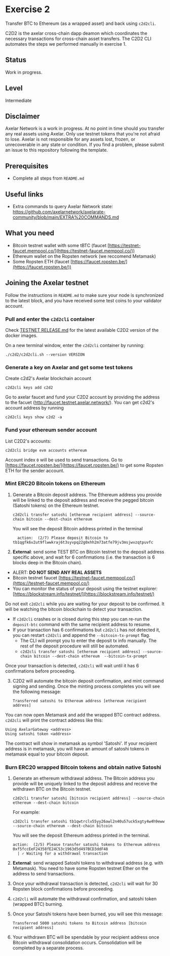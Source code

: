 # Exercise 2
Transfer BTC to Ethereum (as a wrapped asset) and back using `c2d2cli`.

C2D2 is the axelar cross-chain dapp deamon which coordinates the necessary transactions for cross-chain asset transfers.
The C2D2 CLI automates the steps we performed manually in exercise 1.

## Status
Work in progress. 

## Level 
Intermediate

## Disclaimer 
Axelar Network is a work in progress. At no point in time should you transfer any real assets using Axelar. Only use testnet tokens that you're not afraid to lose. Axelar is not responsible for any assets lost, frozen, or unrecoverable in any state or condition. If you find a problem, please submit an issue to this repository following the template. 

## Prerequisites
- Complete all steps from `README.md`

## Useful links
- Extra commands to query Axelar Network state: https://github.com/axelarnetwork/axelarate-community/blob/main/EXTRA%20COMMANDS.md

## What you need
- Bitcoin testnet wallet with some tBTC (faucet [https://testnet-faucet.mempool.co/](https://testnet-faucet.mempool.co/))
- Ethereum wallet on the Ropsten network (we reccomend Metamask)
- Some Ropsten ETH (faucet [https://faucet.ropsten.be/](https://faucet.ropsten.be/))

## Joining the Axelar testnet

Follow the instructions in `README.md` to make sure your node is synchronized to the latest block, and you have received some test coins to your validator account. 

### Pull and enter the `c2d2cli` container
Check [TESTNET RELEASE.md](../TESTNET%20RELEASE.md) for the latest available C2D2 version of the docker images.

On a new terminal window, enter the `c2d2cli` container by running:
```
./c2d2/c2d2cli.sh --version VERSION
```

### Generate a key on Axelar and get some test tokens

Create c2d2's Axelar blockchain account
```
c2d2cli keys add c2d2
```

Go to axelar faucet and fund your C2D2 account by providing the address to the
facuet (http://faucet.testnet.axelar.network/). You can get c2d2's account
address by running 

```
c2d2cli keys show c2d2 -a
```

### Fund your ethereum sender account
List C2D2's accounts:

```
c2d2cli bridge evm accounts ethereum
```

Account index `0` will be used to send transactions. Go to [https://faucet.ropsten.be/](https://faucet.ropsten.be/) to get some Ropsten ETH for the sender account.

### Mint ERC20 Bitcoin tokens on Ethereum
1. Generate a Bitcoin deposit address. The Ethereum address you provide will be linked to the deposit address and receive the pegged bitcoin (Satoshi tokens) on the Ethereum testnet. 

   ```
   c2d2cli transfer satoshi [ethereum recipient address] --source-chain bitcoin --dest-chain ethereum
   ```

    You will see the deposit Bitcoin address printed in the terminal

    ```
      action:  (2/7) Please deposit Bitcoin to tb1qgfk6v2ut9flwwkraj6t3syvpq22g0xhh2m73atfe79jv3msjwvzqtpuvfc
    ```

2. **External**: send some TEST BTC on Bitcoin testnet to the deposit address specific above, and wait for 6 confirmations (i.e. the transaction is 6 blocks deep in the Bitcoin chain). 

  - ALERT: **DO NOT SEND ANY REAL ASSETS**
  - Bitcoin testnet faucet [https://testnet-faucet.mempool.co/](https://testnet-faucet.mempool.co/)
  - You can monitor the status of your deposit using the testnet explorer: [https://blockstream.info/testnet/](https://blockstream.info/testnet/)

Do not exit `c2d2cli` while you are waiting for your deposit to be confirmed. It will be watching the bitcoin blockchain to detect your transaction. 
- If `c2d2cli` crashes or is closed during this step you can re-run the `deposit-btc` command with the same recipient address to resume.
- If your transaction has 6 confirmations but `c2d2cli` has not detected it, you can restart `c2d2cli` and append the `--bitcoin-tx-prompt` flag.
    - The CLI will prompt you to enter the deposit tx info manually. The rest of the deposit procedure will still be automated.
    - `c2d2cli transfer satoshi [ethereum recipient address] --source-chain bitcoin --dest-chain ethereum  --bitcoin-tx-prompt`

Once your transaction is detected, `c2d2cli` will wait until it has 6 confirmations before proceeding.

 3. C2D2 will automate the bitcoin deposit confirmation, and mint command signing and sending. Once the minting process completes you will see the following message:

    ```
    Transferred satoshi to Ethereum address [ethereum recipient address]
    ```

You can now open Metamask and add the wrapped BTC contract address. `c2d2cli` will print the contract address like this:

```
Using AxelarGateway <address>
Using satoshi token <address>
```

The contract will show in metamask as symbol 'Satoshi'. If your recipient address is in metamask, you will have an amount of satoshi tokens in metamask equal to your bitcoin deposit. 

### Burn ERC20 wrapped Bitcoin tokens and obtain native Satoshi
1. Generate an ethereum withdrawal address. The Bitcoin address you provide will be uniquely linked to the deposit address and receive the withdrawn BTC on the Bitcoin testnet. 

   ```
   c2d2cli transfer satoshi [bitcoin recipient address] --source-chain ethereum --dest-chain bitcoin
   ```

   For example:
   ```
   c2d2cli transfer satoshi tb1qwtrclv55yy26awl2n40u57uck5xgty4w4h9eww --source-chain ethereum --dest-chain bitcoin
   ```

   You will see the deposit Ethereum address printed in the terminal.

   ```
   action:  (2/5) Please transfer satoshi tokens to Ethereum address 0xf5fccEeF24358fE24C53c1963d5d497BCD3ddF48
     | ✓ Waiting for a withdrawal transaction
   ```

2. **External**: send wrapped Satoshi tokens to withdrawal address (e.g. with Metamask). You need to have some Ropsten testnet Ether on the address to send transactions.


3. Once your withdrawal transaction is detected, `c2d2cli` will wait for 30 Ropsten block confirmations before proceeding.


4. `c2d2cli` will automate the withdrawal confirmation, and satoshi token (wrapped BTC) burning. 

5. Once your Satoshi tokens have been burned, you will see this message:

    ```
    Transferred 5000 satoshi tokens to Bitcoin address [bitcoin recipient address]
    ```

6. Your withdrawn BTC will be spendable by your recipient address once Bitcoin withdrawal consolidation occurs. Consolidation will be completed by a separate process.

